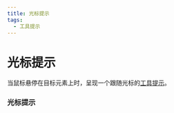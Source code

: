 ```yaml
---
title: 光标提示
tags:
  - 工具提示
---
```


# 光标提示

<Description>

当鼠标悬停在目标元素上时，呈现一个跟随光标的[工具提示](/zh/docs/components/tooltip)。

</Description>

<Tags />

<ComponentPreview type="example"  name="TooltipCursor" />

<ExampleSection>

### 光标提示

</ExampleSection>
